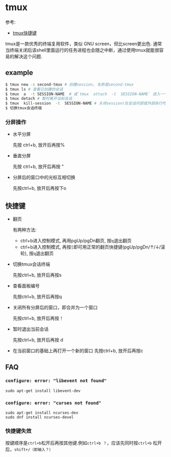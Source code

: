# tmux
参考:
- [tmux快捷键](http://blog.csdn.net/hcx25909/article/details/7602935)

tmux是一款优秀的终端复用软件，类似 GNU screen，但比screen更出色. 通常当终端关闭后该shell里面运行的任务进程也会随之中断，通过使用tmux就能很容易的解决这个问题.

## example
```bash
$ tmux new -s second-tmux # 创建session, 名称是second-tmux
$ tmux ls # 查看已创建的会话
$ tmux  a  -t SESSION-NAME  # 或`tmux  attach  -t  SESSION-NAME` 进入一个已知会话
$ tmux detach # 暂时离开当前会话
$ tmux  kill-session  -t  SESSION-NAME # 关闭session(在会话内部或外部执行均可)
$ 切换tmux会话终端
```

### 分屏操作
- 水平分屏

    先按 ctrl+b, 放开后再按%
- 垂直分屏
    
    先按 ctrl+b, 放开后再按 "
- 分屏后的窗口中的光标互相切换

    先按ctrl+b, 放开后再按下o

## 快捷键
- 翻页

  有两种方法:
  - ctrl+b进入控制模式, 再用pgUp/pgDn翻页, 按`q`退出翻页
  - ctrl+b进入控制模式, 再按`[`即可用正常的翻页快捷键(pgUp/pgDn/↑/↓/滚轮), 按`q`退出翻页
- 切换tmux会话终端

    先按ctrl+b, 放开后再按s 
- 查看面板编号

    先按ctrl+b, 放开后再按q
- 关闭所有分屏后的窗口，即合并为一个窗口

    先按ctrl+b, 放开后再按！
- 暂时退出当前会话

    先按ctrl+b, 放开后再按 d
- 在当前窗口的基础上再打开一个新的窗口
    先按ctrl+b, 放开后再按c

## FAQ
### `configure: error: "libevent not found"`

    sudo apt-get install libevent-dev

### `configure: error: "curses not found"`

    sudo apt-get install ncurses-dev
    sudo dnf install ncurses-devel

### 快捷键失效

按键顺序是`ctrl+b`松开后再按其他键.例如`ctrl+b ？`，应该先同时按`ctrl+b` 松开后，`shift+/（即输入？）`